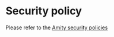 # Security policy

Please refer to the [Amity security policies](https://docs.amity.co/support/security)

